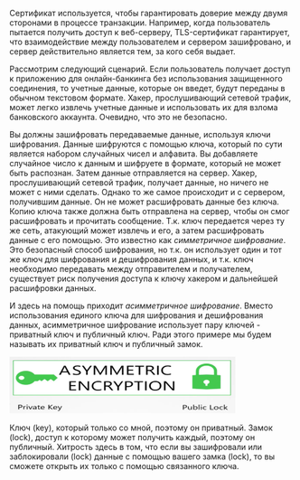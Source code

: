 Сертификат используется, чтобы гарантировать доверие между двумя сторонами в процессе транзакции. Например, когда пользователь пытается получить доступ к веб-серверу, TLS-сертификат гарантирует, что взаимодействие между пользователем и сервером зашифровано, и сервер действительно является тем, за кого себя выдает.

Рассмотрим следующий сценарий. Если пользователь получает доступ к приложению для онлайн-банкинга без использования защищенного соединения, то учетные данные, которые он введет, будут переданы в обычном текстовом формате. Хакер, прослушивающий сетевой трафик, может легко извлечь учетные данные и использовать их для взлома банковского аккаунта. Очевидно, что это не безопасно.

Вы должны зашифровать передаваемые данные, используя ключи шифрования. Данные шифруются с помощью ключа, который по сути является набором случайных чисел и алфавита. Вы добавляете случайное число к данным и шифруете в формате, который не может быть распознан. Затем данные отправляется на сервер. Хакер, прослушивающий сетевой трафик, получает данные, но ничего не может с ними сделать. Однако то же самое происходит и с сервером, получившим данные. Он не может расшифровать данные без ключа. Копию ключа также должна быть отправлена на сервер, чтобы он смог расшифровать и прочитать сообщение. Т.к. ключ передается через ту же сеть, атакующий может извлечь и его, а затем расшифровать данные с его помощью. Это известно как *симметричное шифрование*. Это безопасный способ шифрования, но т.к. он использует один и тот же ключ для шифрования и дешифрования данных, и т.к. ключ необходимо передавать между отправителем и получателем, существует риск получения доступа к ключу хакером и дальнейшей расшифровки данных.

И здесь на помощь приходит *асимметричное шифрование*. Вместо использования единого ключа для шифрования и дешифрования данных, асимметричное шифрование использует пару ключей - приватный ключ и публичный ключ. Ради этого примере мы будем называть их приватный ключ и публичный замок.

<img src="image.png" width="400" height="100"><br>

Ключ (key), который только со мной, поэтому он приватный. Замок (lock), доступ к которому может получить каждый, поэтому он публичный. Хитрость здесь в том, что если вы зашифровали или заблокировали (lock) данные с помощью вашего замка (lock), то вы сможете открыть их только с помощью связанного ключа.